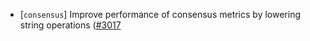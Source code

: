 - [`consensus`] Improve performance of consensus metrics by lowering string operations
  ([\#3017](https://github.com/cometbft/cometbft/issues/3017)
